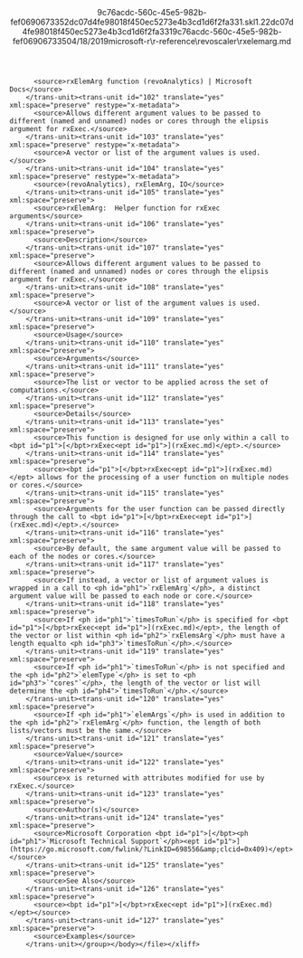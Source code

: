 <?xml version="1.0"?><xliff version="1.2" xmlns="urn:oasis:names:tc:xliff:document:1.2" xmlns:xsi="http://www.w3.org/2001/XMLSchema-instance" xsi:schemaLocation="urn:oasis:names:tc:xliff:document:1.2 xliff-core-1.2-transitional.xsd"><file datatype="xml" original="rxelemarg.md" source-language="en-US" target-language="en-US"><header><tool tool-id="mdxliff" tool-name="mdxliff" tool-version="1.0-d1654b2" tool-company="Microsoft" /><xliffext:skl_file_name xmlns:xliffext="urn:microsoft:content:schema:xliffextensions">9c76acdc-560c-45e5-982b-fef0690673352dc07d4fe98018f450ec5273e4b3cd1d6f2fa331.skl</xliffext:skl_file_name><xliffext:version xmlns:xliffext="urn:microsoft:content:schema:xliffextensions">1.2</xliffext:version><xliffext:ms.openlocfilehash xmlns:xliffext="urn:microsoft:content:schema:xliffextensions">2dc07d4fe98018f450ec5273e4b3cd1d6f2fa331</xliffext:ms.openlocfilehash><xliffext:ms.sourcegitcommit xmlns:xliffext="urn:microsoft:content:schema:xliffextensions">9c76acdc-560c-45e5-982b-fef069067335</xliffext:ms.sourcegitcommit><xliffext:ms.lasthandoff xmlns:xliffext="urn:microsoft:content:schema:xliffextensions">04/18/2019</xliffext:ms.lasthandoff><xliffext:ms.openlocfilepath xmlns:xliffext="urn:microsoft:content:schema:xliffextensions">microsoft-r\r-reference\revoscaler\rxelemarg.md</xliffext:ms.openlocfilepath></header><body><group id="content" extype="content"><trans-unit id="101" translate="yes" xml:space="preserve" restype="x-metadata">
          <source>rxElemArg function (revoAnalytics) | Microsoft Docs</source>
        </trans-unit><trans-unit id="102" translate="yes" xml:space="preserve" restype="x-metadata">
          <source>Allows different argument values to be passed to different (named and unnamed) nodes or cores through the elipsis argument for rxExec.</source>
        </trans-unit><trans-unit id="103" translate="yes" xml:space="preserve" restype="x-metadata">
          <source>A vector or list of the argument values is used.</source>
        </trans-unit><trans-unit id="104" translate="yes" xml:space="preserve" restype="x-metadata">
          <source>(revoAnalytics), rxElemArg, IO</source>
        </trans-unit><trans-unit id="105" translate="yes" xml:space="preserve">
          <source>rxElemArg:  Helper function for rxExec arguments</source>
        </trans-unit><trans-unit id="106" translate="yes" xml:space="preserve">
          <source>Description</source>
        </trans-unit><trans-unit id="107" translate="yes" xml:space="preserve">
          <source>Allows different argument values to be passed to different (named and unnamed) nodes or cores through the elipsis argument for rxExec.</source>
        </trans-unit><trans-unit id="108" translate="yes" xml:space="preserve">
          <source>A vector or list of the argument values is used.</source>
        </trans-unit><trans-unit id="109" translate="yes" xml:space="preserve">
          <source>Usage</source>
        </trans-unit><trans-unit id="110" translate="yes" xml:space="preserve">
          <source>Arguments</source>
        </trans-unit><trans-unit id="111" translate="yes" xml:space="preserve">
          <source>The list or vector to be applied across the set of computations.</source>
        </trans-unit><trans-unit id="112" translate="yes" xml:space="preserve">
          <source>Details</source>
        </trans-unit><trans-unit id="113" translate="yes" xml:space="preserve">
          <source>This function is designed for use only within a call to <bpt id="p1">[</bpt>rxExec<ept id="p1">](rxExec.md)</ept>.</source>
        </trans-unit><trans-unit id="114" translate="yes" xml:space="preserve">
          <source><bpt id="p1">[</bpt>rxExec<ept id="p1">](rxExec.md)</ept> allows for the processing of a user function on multiple nodes or cores.</source>
        </trans-unit><trans-unit id="115" translate="yes" xml:space="preserve">
          <source>Arguments for the user function can be passed directly through the call to <bpt id="p1">[</bpt>rxExec<ept id="p1">](rxExec.md)</ept>.</source>
        </trans-unit><trans-unit id="116" translate="yes" xml:space="preserve">
          <source>By default, the same argument value will be passed to each of the nodes or cores.</source>
        </trans-unit><trans-unit id="117" translate="yes" xml:space="preserve">
          <source>If instead, a vector or list of argument values is wrapped in a call to <ph id="ph1">`rxElemArg`</ph>, a distinct argument value will be passed to each node or core.</source>
        </trans-unit><trans-unit id="118" translate="yes" xml:space="preserve">
          <source>If <ph id="ph1">`timesToRun`</ph> is specified for <bpt id="p1">[</bpt>rxExec<ept id="p1">](rxExec.md)</ept>, the length of the vector or list within <ph id="ph2">`rxElemsArg`</ph> must have a length equalto <ph id="ph3">`timesToRun`</ph>.</source>
        </trans-unit><trans-unit id="119" translate="yes" xml:space="preserve">
          <source>If <ph id="ph1">`timesToRun`</ph> is not specified and the <ph id="ph2">`elemType`</ph> is set to <ph id="ph3">`"cores"`</ph>, the length of the vector or list will determine the <ph id="ph4">`timesToRun`</ph>.</source>
        </trans-unit><trans-unit id="120" translate="yes" xml:space="preserve">
          <source>If <ph id="ph1">`elemArgs`</ph> is used in addition to the <ph id="ph2">`rxElemArg`</ph> function, the length of both lists/vectors must be the same.</source>
        </trans-unit><trans-unit id="121" translate="yes" xml:space="preserve">
          <source>Value</source>
        </trans-unit><trans-unit id="122" translate="yes" xml:space="preserve">
          <source>x is returned with attributes modified for use by rxExec.</source>
        </trans-unit><trans-unit id="123" translate="yes" xml:space="preserve">
          <source>Author(s)</source>
        </trans-unit><trans-unit id="124" translate="yes" xml:space="preserve">
          <source>Microsoft Corporation <bpt id="p1">[</bpt><ph id="ph1">`Microsoft Technical Support`</ph><ept id="p1">](https://go.microsoft.com/fwlink/?LinkID=698556&amp;clcid=0x409)</ept></source>
        </trans-unit><trans-unit id="125" translate="yes" xml:space="preserve">
          <source>See Also</source>
        </trans-unit><trans-unit id="126" translate="yes" xml:space="preserve">
          <source><bpt id="p1">[</bpt>rxExec<ept id="p1">](rxExec.md)</ept></source>
        </trans-unit><trans-unit id="127" translate="yes" xml:space="preserve">
          <source>Examples</source>
        </trans-unit></group></body></file></xliff>